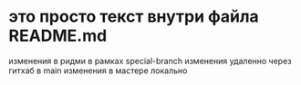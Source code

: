 # это просто текст внутри файла README.md
изменения в ридми в рамках special-branch
изменения удаленно через гитхаб в main
изменения в мастере локально